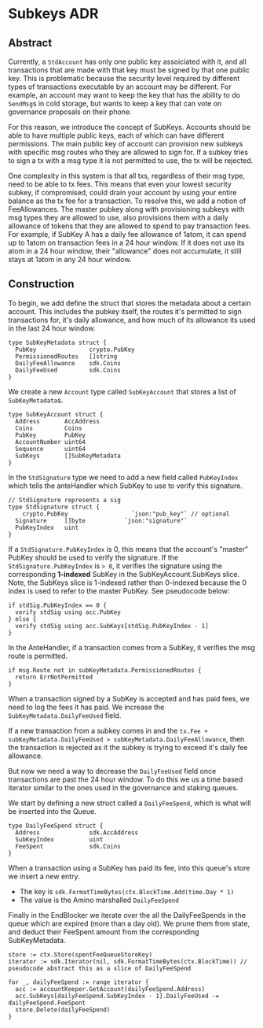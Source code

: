 # Subkeys ADR

## Abstract

Currently, a `StdAccount` has only one public key assoiciated with it, and all transactions that are made with that key must
be signed by that one public key. This is problematic because the security level required by different types of transactions
executable by an account may be different. For example, an account may want to keep the key that has the ability to do
`SendMsg`s in cold storage, but wants to keep a key that can vote on governance proposals on their phone.

For this reason, we introduce the concept of SubKeys.  Accounts should be able to have multiple public keys, each of which
can have different permissions.  The main public key of account can provision new subkeys with specific msg routes who they
are allowed to sign for.  If a subkey tries to sign a tx with a msg type it is not permitted to use, the tx will be
rejected.

One complexity in this system is that all txs, regardless of their msg type, need to be able to tx fees. This means that
even your lowest security subkey, if compromised, could drain your account by using your entire balance as the tx fee for a
transaction.
To resolve this, we add a notion of FeeAllowances.  The master pubkey along with provisioning subkeys with msg types they
are allowed to use, also provisions them with a daily allowance of tokens that they are allowed to spend to pay transaction
fees.  For example, if SubKey A has a daily fee allowance of 1atom, it can spend up to 1atom on transaction fees in a 24
hour window.  If it does not use its atom in a 24 hour window, their "allowance" does not accumulate, it still stays at
1atom in any 24 hour window.


## Construction

To begin, we add define the struct that stores the metadata about a certain account.  This includes the pubkey itself, the
routes it's permitted to sign transactions for, it's daily allowance, and how much of its allowance its used in the last 24
hour window.


```golang
type SubKeyMetadata struct {
  PubKey               crypto.PubKey
  PermissionedRoutes   []string
  DailyFeeAllowance    sdk.Coins
  DailyFeeUsed         sdk.Coins
}
```

We create a new `Account` type called `SubKeyAccount` that stores a list of `SubKeyMetadata`s.

```golang
type SubKeyAccount struct {
  Address       AccAddress
  Coins         Coins
  PubKey        PubKey
  AccountNumber uint64
  Sequence      uint64
  SubKeys       []SubKeyMetadata
}
```

In the `StdSignature` type we need to add a new field called `PubKeyIndex` which tells the anteHandler which SubKey to use
to verify this signature.

```golang
// StdSignature represents a sig
type StdSignature struct {
	crypto.PubKey                  `json:"pub_key"` // optional
  Signature     []byte           `json:"signature"`
  PubKeyIndex   uint
}
```

If a `StdSignature.PubKeyIndex` is 0, this means that the account's "master" PubKey should be used to verify the signature. 
If the `StdSignature.PubKeyIndex` is `> 0`, it verifies the signature using the corresponding **1-indexed** SubKey in the
SubKeyAccount.SubKeys slice.  Note, the SubKeys slice is 1-indexed rather than 0-indexed because the 0 index is used to
refer to the master PubKey.  See pseudocode below:

```
if stdSig.PubKeyIndex == 0 {
  verify stdSig using acc.PubKey
} else {
  verify stdSig using acc.SubKeys[stdSig.PubKeyIndex - 1]
}
```

In the AnteHandler, if a transaction comes from a SubKey, it verifies the msg route is permitted.

```
if msg.Route not in subKeyMetadata.PermissionedRoutes {
  return ErrNotPermitted
}
```

When a transaction signed by a SubKey is accepted and has paid fees, we need to log the fees it has paid.  We increase the
`SubKeyMetadata.DailyFeeUsed` field.

If a new transaction from a subkey comes in and the `tx.Fee + subKeyMetadata.DailyFeeUsed > subKeyMetadata.DailyFeeAllowance`, then the transaction is rejected as it the subkey is trying to exceed it's daily fee 
allowance.

But now we need a way to decrease the `DailyFeeUsed` field once transactions are past the 24 hour window.  To do this we us
a time based iterator similar to the ones used in the governance and staking queues.

We start by defining a new struct called a `DailyFeeSpend`, which is what will be inserted into the Queue.

```golang
type DailyFeeSpend struct {
  Address              sdk.AccAddress
  SubKeyIndex          uint
  FeeSpent             sdk.Coins
}
```

When a transaction using a SubKey has paid its fee, into this queue's store we insert a new entry.
- The key is `sdk.FormatTimeBytes(ctx.BlockTime.Add(time.Day * 1)`
- The value is the Amino marshalled `DailyFeeSpend`

Finally in the EndBlocker we iterate over the all the DailyFeeSpends in the queue which are expired (more than a day old). 
We prune them from state, and deduct their FeeSpent amount from the corresponding SubKeyMetadata.

```
store := ctx.Store(spentFeeQueueStoreKey)
iterator := sdk.Iterator(nil, sdk.FormatTimeBytes(ctx.BlockTime)) // pseudocode abstract this as a slice of DailyFeeSpend

for _, dailyFeeSpend := range iterator {
  acc := accountKeeper.GetAccount(dailyFeeSpend.Address)
  acc.SubKeys[dailyFeeSpend.SubKeyIndex - 1].DailyFeeUsed -= dailyFeeSpend.FeeSpent
  store.Delete(dailyFeeSpend)
}
```
